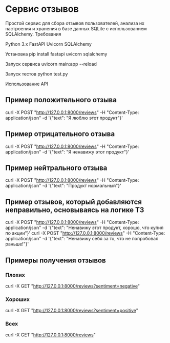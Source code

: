 # Сервис отзывов
Простой сервис для сбора отзывов пользователей, анализа их настроения и хранения в базе данных SQLite с использованием SQLAlchemy.
Требования

Python 3.x
FastAPI
Uvicorn
SQLAlchemy

Установка
pip install fastapi uvicorn sqlalchemy

Запуск сервиса
uvicorn main:app --reload

Запуск тестов
python test.py

Использование API
## Пример положительного отзыва
curl -X POST "http://127.0.0.1:8000/reviews" -H "Content-Type: application/json" -d '{"text": "Я люблю этот продукт"}'

## Пример отрицательного отзыва
curl -X POST "http://127.0.0.1:8000/reviews" -H "Content-Type: application/json" -d '{"text": "Я ненавижу этот продукт"}'

## Пример нейтрального отзыва
curl -X POST "http://127.0.0.1:8000/reviews" -H "Content-Type: application/json" -d '{"text": "Продукт нормальный"}'

## Пример отзывов, который добавляются неправильно, основываясь на логике ТЗ
curl -X POST "http://127.0.0.1:8000/reviews" -H "Content-Type: application/json" -d '{"text": "Ненавижу этот продукт, хорошо, что купил по акции"}'
curl -X POST "http://127.0.0.1:8000/reviews" -H "Content-Type: application/json" -d '{"text": "Ненавижу себя за то, что не попробовал раньше!"}'

## Примеры получения отзывов
### Плохих
curl -X GET "http://127.0.0.1:8000/reviews?sentiment=negative"
### Хороших
curl -X GET "http://127.0.0.1:8000/reviews?sentiment=positive"
### Всех
curl -X GET "http://127.0.0.1:8000/reviews"
